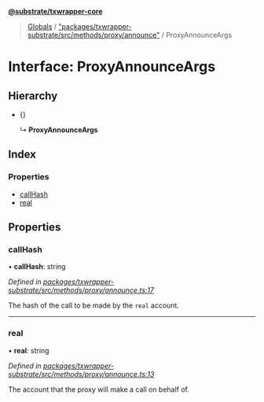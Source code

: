 **[@substrate/txwrapper-core](../README.md)**

> [Globals](../globals.md) / ["packages/txwrapper-substrate/src/methods/proxy/announce"](../modules/_packages_txwrapper_substrate_src_methods_proxy_announce_.md) / ProxyAnnounceArgs

# Interface: ProxyAnnounceArgs

## Hierarchy

* {}

  ↳ **ProxyAnnounceArgs**

## Index

### Properties

* [callHash](_packages_txwrapper_substrate_src_methods_proxy_announce_.proxyannounceargs.md#callhash)
* [real](_packages_txwrapper_substrate_src_methods_proxy_announce_.proxyannounceargs.md#real)

## Properties

### callHash

•  **callHash**: string

*Defined in [packages/txwrapper-substrate/src/methods/proxy/announce.ts:17](https://github.com/paritytech/txwrapper-core/blob/a0a9a76/packages/txwrapper-substrate/src/methods/proxy/announce.ts#L17)*

The hash of the call to be made by the `real` account.

___

### real

•  **real**: string

*Defined in [packages/txwrapper-substrate/src/methods/proxy/announce.ts:13](https://github.com/paritytech/txwrapper-core/blob/a0a9a76/packages/txwrapper-substrate/src/methods/proxy/announce.ts#L13)*

The account that the proxy will make a call on behalf of.
